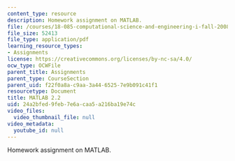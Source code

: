 ```yaml
---
content_type: resource
description: Homework assignment on MATLAB.
file: /courses/18-085-computational-science-and-engineering-i-fall-2008/24a2bfed9feb7e6acaa5a216ba19e74c_mt2_18085_f07.pdf
file_size: 52413
file_type: application/pdf
learning_resource_types:
- Assignments
license: https://creativecommons.org/licenses/by-nc-sa/4.0/
ocw_type: OCWFile
parent_title: Assignments
parent_type: CourseSection
parent_uid: f22f0a8a-c9aa-3a44-6525-7e9b091c41f1
resourcetype: Document
title: MATLAB 2.2
uid: 24a2bfed-9feb-7e6a-caa5-a216ba19e74c
video_files:
  video_thumbnail_file: null
video_metadata:
  youtube_id: null
---
```

Homework assignment on MATLAB.